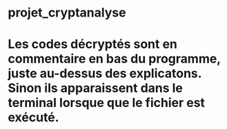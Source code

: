 # projet_cryptanalyse
# Les codes décryptés sont en commentaire en bas du programme, juste au-dessus des explicatons. Sinon ils apparaissent dans le terminal lorsque que le fichier est exécuté.
